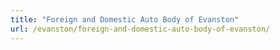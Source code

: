 ```yaml
---
title: "Foreign and Domestic Auto Body of Evanston"
url: /evanston/foreign-and-domestic-auto-body-of-evanston/
---
```


